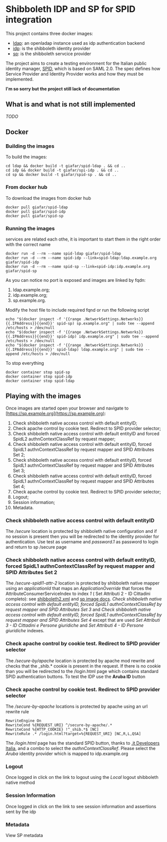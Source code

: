 # Shibboleth IDP and SP for SPID integration

This project contains three docker images:
+ [ldap](ldap/README.md): an openladap instance used as idp authentication backend
+ [idp](idp/README.md): is the shibboleth identity provider
+ [sp](sp/README.md): is the shibboleth servcice provider

The project aims to create a testing environment for the Italian public identity manager, [SPID](http://spid-regole-tecniche.readthedocs.io/en/latest/introduzione.html), which is based on SAML 2.0. The spec defines how Service Provider and Identity Provider works and how they must be implemented.

**I'm so sorry but the project still lack of documentation**

## What is and what is not still implemented

*TODO*
## Docker
### Building the images
To build the images:
```
cd ldap && docker build -t giafar/spid-ldap . && cd ..
cd idp && docker build -t giafar/spi-idp . && cd ..
cd sp && docker build -t giafar/spid-sp . && cd ..
```
### From docker hub
To download the images from docker hub
```
docker pull giafar/spid-ldap
docker pull giafar/spid-idp
docker pull giafar/spid-sp
```
### Running the images
services are related each othe, it is important to start them in the right order with the correct name
```
docker run -d --rm --name spid-ldap giafar/spid-ldap
docker run -d --rm --name spid-idp --link=spid-ldap:ldap.example.org giafar/spid-idp
docker run -d --rm --name spid-sp --link=spid-idp:idp.example.org giafar/spid-sp
```
As you can notice no port is exposed and images are linked by fqdn:
1. ldap.example.org;
1. idp.example.org;
1. sp.example.org.

Modify the host file to include required fqnd or run the following script


```
echo "$(docker inspect -f '{{range .NetworkSettings.Networks}}{{.IPAddress}}{{end}}' spid-sp) sp.example.org" | sudo tee --append /etc/hosts > /dev/null
echo "$(docker inspect -f '{{range .NetworkSettings.Networks}}{{.IPAddress}}{{end}}' spid-idp) idp.example.org" | sudo tee --append /etc/hosts > /dev/null
echo "$(docker inspect -f '{{range .NetworkSettings.Networks}}{{.IPAddress}}{{end}}' spid-ldap) ldap.example.org" | sudo tee --append /etc/hosts > /dev/null

```
To stop everything
```
docker container stop spid-sp
docker container stop spid-idp
docker container stop spid-ldap
```

## Playing with the images

Once images are started open your browser and navigate to [https://sp.example.org](https://sp.example.org):
1. Check shibboleth native access control with default entityID;
1. Check apache control by cookie test. Redirect to SPID provider selector;
1. Check shibboleth native access control with default entityID and forced SpidL2 authnContextClassRef by request mapper;
1. Check shibboleth native access control with default entityID, forced SpidL1 authnContextClassRef by request mapper and SPID Attributes Set 2;
1. Check shibboleth native access control with default entityID, forced SpidL1 authnContextClassRef by request mapper and SPID Attributes Set 3;
1. Check shibboleth native access control with default entityID, forced SpidL1 authnContextClassRef by request mapper and SPID Attributes Set 4;
1. Check apache control by cookie test. Redirect to SPID provider selector;
1. Logout;
1. Session information;
1. Metadata.

### Check shibboleth native access control with default entityID
The */secure* location is protected by shibboleth native configuration and if no session is present then you will be redirected to the identity provider for authentication. Use test as username and *password.1* as password to login and return to sp /secure page

### Check shibboleth native access control with default entityID, forced SpidL1 authnContextClassRef by request mapper and SPID Attributes Set 2
The */secure-spidl1-attr-2* location is protected by shibboleth native mapper using an *applicationId* that maps an *ApplicationOverride* that forces the AttributeConsumerServiceIndex to index *1* ( Set Attributi 2 - ID Cittadini completo): see [shibboleth2.xml](sp-conf/shibboleth2.xml) and [sp image docs](sp/README.md).
*Check shibboleth native access control with default entityID, forced SpidL1 authnContextClassRef by request mapper and SPID Attributes Set 3* and *Check shibboleth native access control with default entityID, forced SpidL1 authnContextClassRef by request mapper and SPID Attributes Set 4* except that are used *Set Attributi 3 - ID Cittadini e Persone giuridiche* and *Set Attributi 4 - ID Persone giuridiche* indexes.

### Check apache control by cookie test. Redirect to SPID provider selector
The */secure-by/apache* location is protected by apache mod rewrite and checks that the _shib.* cookie is present in the request. If there is no cookie than you will be redirected to the /login.html page which contains standard SPID authentication buttons. To test the IDP use the **Aruba ID** button
### Check apache control by cookie test. Redirect to SPID provider selector
The */secure-by-apache* locations is protected by apache using an url rewrite rule
```
RewriteEngine On
RewriteCond %{REQUEST_URI} ^/secure-by-apache/.*
RewriteCond %{HTTP_COOKIE} !^_shib.*$ [NC]
RewriteRule .* /login.html?target=%{REQUEST_URI} [NC,R,L,QSA]
```
The */login.html* page has the standard SPID button, thanks to [.it Developers Italia](https://github.com/italia/spid-sp-access-button), and a combo to select the *authnContextClassRef*. Please select the *Aruba* identity provider which is mapped to idp.example.org

### Logout
Once logged in click on the link to logout using the *Local* logout shibboleth native method

### Session Information
Once logged in click on the link to see session information and assertions sent by the idp

### Metadata
View SP metadata